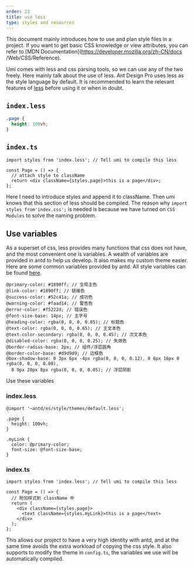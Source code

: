 ```yaml
---
order: 23
title: use less
type: styles and resources
---
```


This document mainly introduces how to use and plan style files in a project. If you want to get basic CSS knowledge or view attributes, you can refer to [MDN Documentation](https://developer.mozilla.org/zh-CN/docs /Web/CSS/Reference).

Umi comes with less and css parsing tools, so we can use any of the two freely. Here mainly talk about the use of less. Ant Design Pro uses less as the style language by default. It is recommended to learn the relevant features of [less](http://lesscss.org/) before using it or when in doubt.

## `index.less`

```css
.page {
  height: 100vh;
}
```

## `index.ts`

```tsx
import styles from 'index.less'; // Tell umi to compile this less

const Page = () => {
  // attach style to className
  return <div className={styles.page}>this is a page</div>;
};
```

Here I need to introduce styles and append it to className. Then umi knows that this section of less should be compiled. The reason why `import styles from'index.css';` is needed is because we have turned on `CSS Modules` to solve the naming problem.

## Use variables

As a superset of css, less provides many functions that css does not have, and the most convenient one is variables. A wealth of variables are provided in antd to help us develop. It also makes my custom theme easier. Here are some common variables provided by antd. All style variables can be found [here](https://github.com/ant-design/ant-design/blob/master/components/style/themes/default.less).

```less
@primary-color: #1890ff; // 全局主色
@link-color: #1890ff; // 链接色
@success-color: #52c41a; // 成功色
@warning-color: #faad14; // 警告色
@error-color: #f5222d; // 错误色
@font-size-base: 14px; // 主字号
@heading-color: rgba(0, 0, 0, 0.85); // 标题色
@text-color: rgba(0, 0, 0, 0.65); // 主文本色
@text-color-secondary: rgba(0, 0, 0, 0.45); // 次文本色
@disabled-color: rgba(0, 0, 0, 0.25); // 失效色
@border-radius-base: 2px; // 组件/浮层圆角
@border-color-base: #d9d9d9; // 边框色
@box-shadow-base: 0 3px 6px -4px rgba(0, 0, 0, 0.12), 0 6px 16px 0 rgba(0, 0, 0, 0.08),
  0 9px 28px 8px rgba(0, 0, 0, 0.05); // 浮层阴影
```

Use these variables

### index.less

```less
@import '~antd/es/style/themes/default.less';

.page {
  height: 100vh;
}

.myLink {
  color: @primary-color;
  font-size: @font-size-base;
}
```

### index.ts

```tsx
import styles from 'index.less'; // Tell umi to compile this less

const Page = () => {
  // 附加样式到 className 中
  return (
    <div className={styles.page}>
      <text className={styles.myLink}>this is a page</text>
    </div>
  );
};
```

This allows our project to have a very high identity with antd, and at the same time avoids the extra workload of copying the css style. It also supports to modify the theme in `config.ts`, the variables we use will be automatically compiled.

